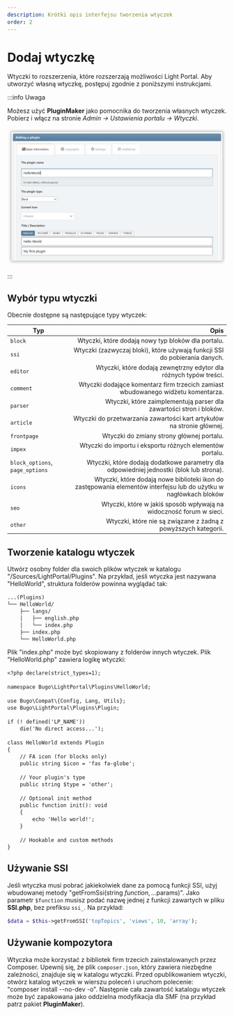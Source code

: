 ```yaml
---
description: Krótki opis interfejsu tworzenia wtyczek
order: 2
---
```


# Dodaj wtyczkę

Wtyczki to rozszerzenia, które rozszerzają możliwości Light Portal. Aby utworzyć własną wtyczkę, postępuj zgodnie z poniższymi instrukcjami.

:::info Uwaga

Możesz użyć **PluginMaker** jako pomocnika do tworzenia własnych wtyczek. Pobierz i włącz na stronie _Admin -> Ustawienia portalu -> Wtyczki_.

![Create a new plugin with PluginMaker](create_plugin.png)

:::

## Wybór typu wtyczki

Obecnie dostępne są następujące typy wtyczek:

| Typ                             |                                                                                                                       Opis |
| ------------------------------- | -------------------------------------------------------------------------------------------------------------------------: |
| `block`                         |                                                         Wtyczki, które dodają nowy typ bloków dla portalu. |
| `ssi`                           |              Wtyczki (zazwyczaj bloki), które używają funkcji SSI do pobierania danych. |
| `editor`                        |                                          Wtyczki, które dodają zewnętrzny edytor dla różnych typów treści. |
| `comment`                       |                           Wtyczki dodające komentarz firm trzecich zamiast wbudowanego widżetu komentarza. |
| `parser`                        |                                        Wtyczki, które zaimplementują parser dla zawartości stron i bloków. |
| `article`                       |                                     Wtyczki do przetwarzania zawartości kart artykułów na stronie głównej. |
| `frontpage`                     |                                                                  Wtyczki do zmiany strony głównej portalu. |
| `impex`                         |                                                   Wtyczki do importu i eksportu różnych elementów portalu. |
| `block_options`, `page_options` | Wtyczki, które dodają dodatkowe parametry dla odpowiedniej jednostki (blok lub strona). |
| `icons`                         |          Wtyczki, które dodają nowe biblioteki ikon do zastępowania elementów interfejsu lub do użytku w nagłówkach bloków |
| `seo`                           |                                        Wtyczki, które w jakiś sposób wpływają na widoczność forum w sieci. |
| `other`                         |                                             Wtyczki, które nie są związane z żadną z powyższych kategorii. |

## Tworzenie katalogu wtyczek

Utwórz osobny folder dla swoich plików wtyczek w katalogu "/Sources/LightPortal/Plugins". Na przykład, jeśli wtyczka jest nazywana "HelloWorld", struktura folderów powinna wyglądać tak:

```
...(Plugins)
└── HelloWorld/
    ├── langs/
    │   ├── english.php
    │   └── index.php
    ├── index.php
    └── HelloWorld.php
```

Plik "index.php" może być skopiowany z folderów innych wtyczek. Plik "HelloWorld.php" zawiera logikę wtyczki:

```php:line-numbers {17}
<?php declare(strict_types=1);

namespace Bugo\LightPortal\Plugins\HelloWorld;

use Bugo\Compat\{Config, Lang, Utils};
use Bugo\LightPortal\Plugins\Plugin;

if (! defined('LP_NAME'))
    die('No direct access...');

class HelloWorld extends Plugin
{
    // FA icon (for blocks only)
    public string $icon = 'fas fa-globe';

    // Your plugin's type
    public string $type = 'other';

    // Optional init method
    public function init(): void
    {
        echo 'Hello world!';
    }

    // Hookable and custom methods
}

```

## Używanie SSI

Jeśli wtyczka musi pobrać jakiekolwiek dane za pomocą funkcji SSI, użyj wbudowanej metody "getFromSsi(string $function, ...$params)". Jako parametr `$function` musisz podać nazwę jednej z funkcji zawartych w pliku **SSI.php**, bez prefiksu `ssi_`. Na przykład:

```php
$data = $this->getFromSSI('topTopics', 'views', 10, 'array');
```

## Używanie kompozytora

Wtyczka może korzystać z bibliotek firm trzecich zainstalowanych przez Composer. Upewnij się, że plik `composer.json`, który zawiera niezbędne zależności, znajduje się w katalogu wtyczki. Przed opublikowaniem wtyczki, otwórz katalog wtyczek w wierszu poleceń i uruchom polecenie: "composer install --no-dev -o". Następnie cała zawartość katalogu wtyczek może być zapakowana jako oddzielna modyfikacja dla SMF (na przykład patrz pakiet **PluginMaker**).
